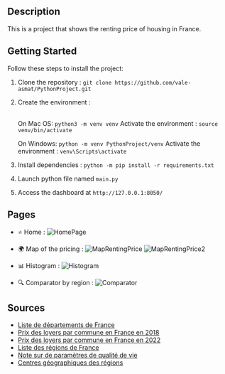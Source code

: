 ## Description

This is a project that shows the renting price of housing in France.

## Getting Started

Follow these steps to install  the project:

1. Clone the repository : `git clone https://github.com/vale-asmat/PythonProject.git`
2. Create the environment :<br><br>


    On Mac OS: `python3 -m venv venv`
    Activate the environment : `source venv/bin/activate`<br>

    On Windows: `python -m venv PythonProject/venv`
    Activate the environment : `venv\Scripts\activate`<br>

3. Install dependencies : `python -m pip install -r requirements.txt`

4. Launch python file named `main.py`

5. Access the dashboard at `http://127.0.0.1:8050/`


## Pages

- ⭐ Home :
      ![HomePage](https://github.com/vale-asmat/PythonProject/assets/115636552/c0b31a10-d6c6-4d4d-9cc9-08840b86dbbe)
    
- 🌍 Map of the pricing :
    ![MapRentingPrice](https://github.com/vale-asmat/PythonProject/assets/115636552/93d1865e-f561-4015-9045-19fe4b724baf)
    ![MapRentingPrice2](https://github.com/vale-asmat/PythonProject/assets/115636552/865c0d90-ebe8-4ac7-a827-d080ab8cdb3e)
  
- 📊 Histogram :
    ![Histogram](https://github.com/vale-asmat/PythonProject/assets/115636552/35a61bb6-445b-45e9-894c-2caf96af32e5)

- 🔍 Comparator by region :
      ![Comparator](https://github.com/vale-asmat/PythonProject/assets/115636552/1c9183d4-a2b3-45b3-b639-b4176dd76bf9)

## Sources


- [Liste de départements de France](https://www.data.gouv.fr/fr/datasets/departements-de-france/)
- [Prix des loyers par commune en France en 2018](https://www.data.gouv.fr/fr/datasets/carte-des-loyers-indicateurs-de-loyers-dannonce-par-commune-en-2018/#/resources)
- [Prix des loyers par commune en France en 2022](https://www.data.gouv.fr/fr/datasets/carte-des-loyers-indicateurs-de-loyers-dannonce-par-commune-en-2022/#/resources)
- [Liste des régions de France](https://www.insee.fr/fr/information/3363419#titre-bloc-26)
- [Note sur de paramètres de qualité de vie](https://www.oecdregionalwellbeing.org/FRH.html)
- [Centres géographiques des régions](https://data.opendatasoft.com/explore/dataset/georef-france-region%40public/export/?disjunctive.reg_name)
